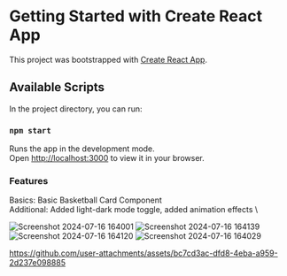 # Getting Started with Create React App

This project was bootstrapped with [Create React App](https://github.com/facebook/create-react-app).

## Available Scripts

In the project directory, you can run:

### `npm start`

Runs the app in the development mode.\
Open [http://localhost:3000](http://localhost:3000) to view it in your browser.


### Features
Basics: Basic Basketball Card Component \
Additional: Added light-dark mode toggle, added animation effects  \

![Screenshot 2024-07-16 164001](https://github.com/user-attachments/assets/0af62f6f-8ecc-460b-bfdf-7ab27d92a07d)
![Screenshot 2024-07-16 164139](https://github.com/user-attachments/assets/616bfa41-8de3-418f-9ea7-0ef6b30150b9)
![Screenshot 2024-07-16 164120](https://github.com/user-attachments/assets/14603949-15b6-4c08-91a9-bd36696bfd60)
![Screenshot 2024-07-16 164029](https://github.com/user-attachments/assets/89a215a5-0704-4d38-b87d-9547c54d364f)


https://github.com/user-attachments/assets/bc7cd3ac-dfd8-4eba-a959-2d237e098885

